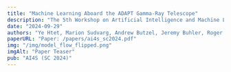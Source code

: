 ```yaml
---
title: "Machine Learning Aboard the ADAPT Gamma-Ray Telescope"
description: "The 5th Workshop on Artificial Intelligence and Machine Learning for Scientific Applications (AI4S), November 2024. Held in conjunction with SC."
date: "2024-09-29"
authors: "Ye Htet, Marion Sudvarg, Andrew Butzel, Jeremy Buhler, Roger Chamberlain, and James Buckley"
paperURL: "Paper: /papers/ai4s_sc2024.pdf"
img: "/img/model_flow_flipped.png"
imgAlt: "Paper Teaser"
pub: "AI4S (SC 2024)"
---
```


